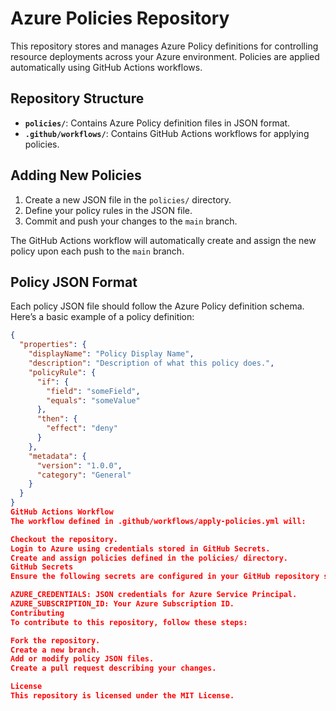 # Azure Policies Repository

This repository stores and manages Azure Policy definitions for controlling resource deployments across your Azure environment. Policies are applied automatically using GitHub Actions workflows.

## Repository Structure

- **`policies/`**: Contains Azure Policy definition files in JSON format.
- **`.github/workflows/`**: Contains GitHub Actions workflows for applying policies.

## Adding New Policies

1. Create a new JSON file in the `policies/` directory.
2. Define your policy rules in the JSON file.
3. Commit and push your changes to the `main` branch.

The GitHub Actions workflow will automatically create and assign the new policy upon each push to the `main` branch.

## Policy JSON Format

Each policy JSON file should follow the Azure Policy definition schema. Here’s a basic example of a policy definition:

```json
{
  "properties": {
    "displayName": "Policy Display Name",
    "description": "Description of what this policy does.",
    "policyRule": {
      "if": {
        "field": "someField",
        "equals": "someValue"
      },
      "then": {
        "effect": "deny"
      }
    },
    "metadata": {
      "version": "1.0.0",
      "category": "General"
    }
  }
}
GitHub Actions Workflow
The workflow defined in .github/workflows/apply-policies.yml will:

Checkout the repository.
Login to Azure using credentials stored in GitHub Secrets.
Create and assign policies defined in the policies/ directory.
GitHub Secrets
Ensure the following secrets are configured in your GitHub repository settings:

AZURE_CREDENTIALS: JSON credentials for Azure Service Principal.
AZURE_SUBSCRIPTION_ID: Your Azure Subscription ID.
Contributing
To contribute to this repository, follow these steps:

Fork the repository.
Create a new branch.
Add or modify policy JSON files.
Create a pull request describing your changes.

License
This repository is licensed under the MIT License.